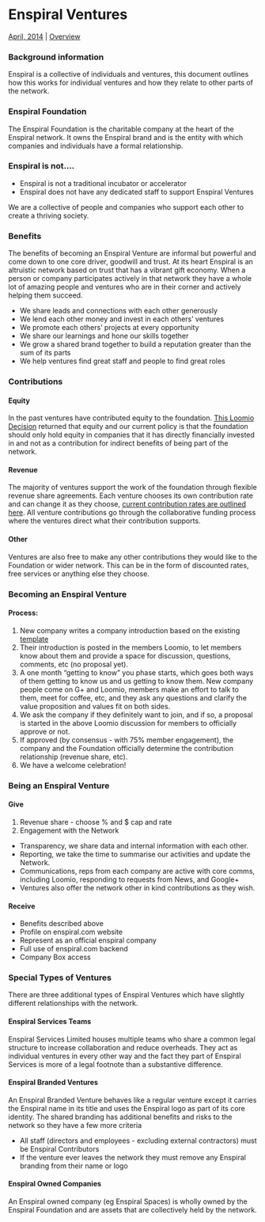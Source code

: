 Enspiral Ventures
=================

[April, 2014](https://www.loomio.org/d/BsDreXTV/agreement-enspiral-ventures) | [Overview](https://github.com/enspiral/agreements/blob/master/README.md)


### Background information
Enspiral is a collective of individuals and ventures, this document outlines how this works for individual ventures and how they relate to other parts of the network.

### Enspiral Foundation
The Enspiral Foundation is the charitable company at the heart of the Enspiral network. It owns the Enspiral brand and is the entity with which companies and individuals have a formal relationship.

### Enspiral is not….
* Enspiral is not a traditional incubator or accelerator
* Enspiral does not have any dedicated staff to support Enspiral Ventures

We are a collective of people and companies who support each other to create a thriving society. 

### Benefits

The benefits of becoming an Enspiral Venture are informal but powerful and come down to one core driver, goodwill and trust.
At its heart Enspiral is an altruistic network based on trust that has a vibrant gift economy. When a person or company participates actively in that network they have a whole lot of amazing people and ventures who are in their corner and actively helping them succeed.

* We share leads and connections with each other generously
* We lend each other money and invest in each others’ ventures
* We promote each others’ projects at every opportunity
* We share our learnings and hone our skills together
* We grow a shared brand together to build a reputation greater than the sum of its parts
* We help ventures find great staff and people to find great roles

### Contributions

#### Equity
In the past ventures have contributed equity to the foundation. [This Loomio Decision](https://www.loomio.org/d/ahvSxt9Z/enspiral-ventures-and-equity) returned that equity and our current policy is that the foundation should only hold equity in companies that it has directly financially invested in and not as a contribution for indirect benefits of being part of the network.

#### Revenue
The majority of ventures support the work of the foundation through flexible revenue share agreements. Each venture chooses its own contribution rate and can change it as they choose, [current contribution rates are outlined here](https://docs.google.com/a/enspiral.com/spreadsheet/ccc?key=0AudkcrKwMspodE02OUt4QnVDODMzckt5LUtmcHhpR0E#gid=0). All venture contributions go through the collaborative funding process where the ventures direct what their contribution supports.

#### Other

Ventures are also free to make any other contributions they would like to the Foundation or wider network. This can be in the form of discounted rates, free services or anything else they choose.

### Becoming an Enspiral Venture

#### Process:
1. New company writes a company introduction based on the existing [template](https://drive.google.com/a/enspiral.com/folderview?id=0Bxr3iqrIRxyQakpRN2ZyN29mODQ&usp=sharing#)
1. Their introduction is posted in the members Loomio, to let members know about them and provide a space for discussion, questions, comments, etc (no proposal yet).
1. A one month “getting to know” you phase starts, which goes both ways of them getting to know us and us getting to know them. New company people come on G+ and Loomio, members make an effort to talk to them, meet for coffee, etc, and they ask any questions and clarify the value proposition and values fit on both sides.
1. We ask the company if they definitely want to join, and if so, a proposal is started in the above Loomio discussion for members to officially approve or not.
1. If approved (by consensus - with 75% member engagement), the company and the Foundation officially determine the contribution relationship (revenue share, etc). 
1. We have a welcome celebration!

### Being an Enspiral Venture
#### Give
1. Revenue share - choose % and $ cap and rate
1. Engagement with the Network
  * Transparency, we share data and internal information with each other.
  * Reporting, we take the time to summarise our activities and update the Network.
  * Communications, reps from each company are active with core comms, including Loomio, responding to requests from News, and Google+
  * Ventures also offer the network other in kind contributions as they wish.

#### Receive
* Benefits described above
* Profile on enspiral.com website
* Represent as an official enspiral company
* Full use of enspiral.com backend
* Company Box access

### Special Types of Ventures
There are three additional types of Enspiral Ventures which have slightly different relationships with the network. 

#### Enspiral Services Teams
Enspiral Services Limited houses multiple teams who share a common legal structure to increase collaboration and reduce overheads. They act as individual ventures in every other way and the fact they part of Enspiral Services is more of a legal footnote than a substantive difference. 

#### Enspiral Branded Ventures
An Enspiral Branded Venture behaves like a regular venture except it carries the Enspiral name in its title and uses the Enspiral logo as part of its core identity. The shared branding has additional benefits and risks to the network so they have a few more criteria
* All staff (directors and employees - excluding external contractors) must be Enspiral Contributors
* If the venture ever leaves the network they must remove any Enspiral branding from their name or logo

#### Enspiral Owned Companies
An Enspiral owned company (eg Enspiral Spaces) is wholly owned by the Enspiral Foundation and are assets that are collectively held by the network.


